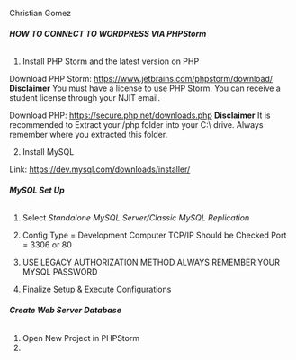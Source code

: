 Christian Gomez

###### **HOW TO CONNECT TO WORDPRESS VIA PHPStorm**

1) Install PHP Storm and the latest version on PHP

Download PHP Storm: https://www.jetbrains.com/phpstorm/download/
**Disclaimer**
   You must have a license to use PHP Storm. You can receive a student license through your NJIT email. 
    
Download PHP: https://secure.php.net/downloads.php
**Disclaimer**
    It is recommended to Extract your /php folder into your C:\ drive. Always remember where
    you extracted this folder. 


2) Install MySQL

Link: https://dev.mysql.com/downloads/installer/

###### **MySQL Set Up**
1) Select _Standalone MySQL Server/Classic MySQL Replication_
2) Config Type = Development Computer
   TCP/IP Should be Checked
   Port = 3306 or 80
3) USE LEGACY AUTHORIZATION METHOD 
    ALWAYS REMEMBER YOUR MYSQL PASSWORD
    
4) Finalize Setup & Execute Configurations

###### **Create Web Server Database**
1) Open New Project in PHPStorm
2) 





